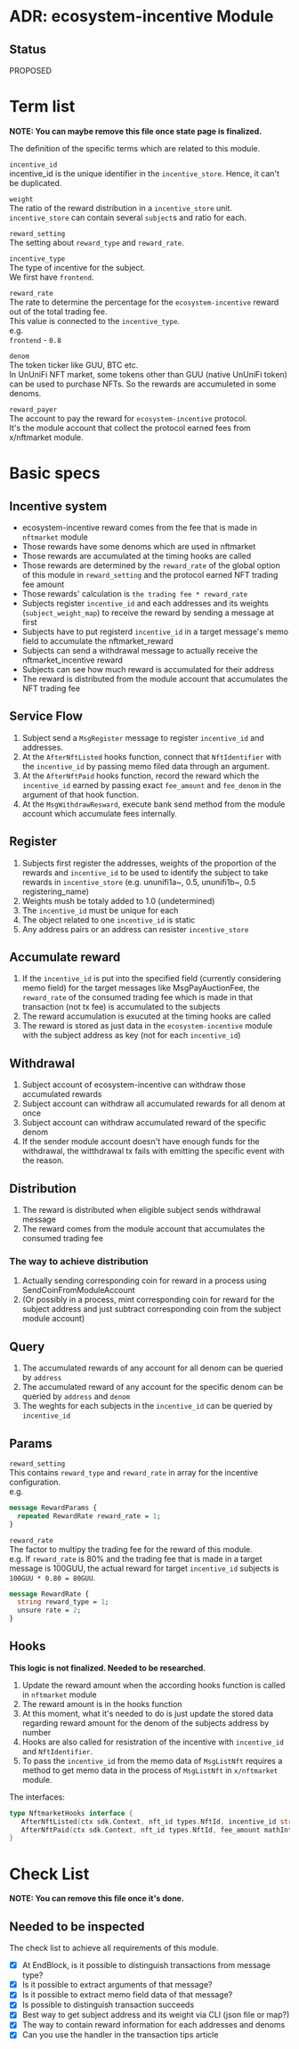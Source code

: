 # ADR: ecosystem-incentive Module

## Status

PROPOSED

# Term list

**NOTE: You can maybe remove this file once state page is finalized.**

The definition of the specific terms which are related to this module.

`incentive_id`  
incentive_id is the unique identifier in the `incentive_store`. Hence, it can't be duplicated.

`weight`  
The ratio of the reward distribution in a `incentive_store` unit.  
`incentive_store` can contain several `subject`s and ratio for each.

`reward_setting`  
The setting about `reward_type` and `reward_rate`.

`incentive_type`  
The type of incentive for the subject.  
We first have `frontend`.

`reward_rate`  
The rate to determine the percentage for the `ecosystem-incentive` reward out of the total trading fee.  
This value is connected to the `incentive_type`.  
e.g.  
`frontend` - `0.8`

`denom`  
The token ticker like GUU, BTC etc.  
In UnUniFi NFT market, some tokens other than GUU (native UnUniFi token) can be used to purchase NFTs. So the rewards are accumuleted in some denoms.

`reward_payer`  
The account to pay the reward for `ecosystem-incentive` protocol.  
It's the module account that collect the protocol earned fees from x/nftmarket module.

# Basic specs

## Incentive system

- ecosystem-incentive reward comes from the fee that is made in `nftmarket` module
- Those rewards have some denoms which are used in nftmarket
- Those rewards are accumulated at the timing hooks are called
- Those rewards are determined by the `reward_rate` of the global option of this module in `reward_setting` and the protocol earned NFT trading fee amount
- Those rewards' calculation is `the trading fee * reward_rate`
- Subjects register `incentive_id` and each addresses and its weights (`subject_weight_map`) to receive the reward by sending a message at first
- Subjects have to put registerd `incentive_id` in a target message's memo field to accumulate the nftmarket_reward
- Subjects can send a withdrawal message to actually receive the nftmarket_incentive reward
- Subjects can see how much reward is accumulated for their address
- The reward is distributed from the module account that accumulates the NFT trading fee

## Service Flow

1. Subject send a `MsgRegister` message to register `incentive_id` and addresses.
1. At the `AfterNftListed` hooks function, connect that `NftIdentifier` with the `incentive_id` by passing memo filed data through an argument.
1. At the `AfterNftPaid` hooks function, record the reward which the `incentive_id` earned by passing exact `fee_amount` and `fee_denom` in the argument of that hook function.
1. At the `MsgWithdrawResward`, execute bank send method from the module account which accumulate fees internally.

## Register

1. Subjects first register the addresses, weights of the proportion of the rewards and `incentive_id` to be used to identify the subject to take rewards in `incentive_store` (e.g. ununifi1a~, 0.5, ununifi1b~, 0.5 registering_name)
1. Weights mush be totaly added to 1.0 (undetermined)
1. The `incentive_id` must be unique for each
1. The object related to one `incentive_id` is static
1. Any address pairs or an address can resister `incentive_store`

## Accumulate reward

1. If the `incentive_id` is put into the specified field (currently considering memo field) for the target messages like MsgPayAuctionFee, the `reward_rate` of the consumed trading fee which is made in that transaction (not tx fee) is accumulated to the subjects
1. The reward accumulation is exucuted at the timing hooks are called
1. The reward is stored as just data in the `ecosystem-incentive` module with the subject address as key (not for each `incentive_id`)

## Withdrawal

1. Subject account of ecosystem-incentive can withdraw those accumulated rewards
1. Subject account can withdraw all accumulated rewards for all denom at once
1. Subject account can withdraw accumulated reward of the specific denom
1. If the sender module account doesn't have enough funds for the withdrawal, the witthdrawal tx fails with emitting the specific event with the reason.

## Distribution

1. The reward is distributed when eligible subject sends withdrawal message
1. The reward comes from the module account that accumulates the consumed trading fee

### The way to achieve distribution

1. Actually sending corresponding coin for reward in a process using SendCoinFromModuleAccount
1. (Or possibly in a process, mint corresponding coin for reward for the subject address and just subtract corresponding coin from the subject module account)

## Query

1. The accumulated rewards of any account for all denom can be queried by `address`
1. The accumulated reward of any account for the specific denom can be queried by `address` and `denom`
1. The weghts for each subjects in the `incentive_id` can be queried by `incentive_id`

## Params

`reward_setting`  
This contains `reward_type` and `reward_rate` in array for the incentive configuration.  
e.g.

```protobuf
message RewardParams {
  repeated RewardRate reward_rate = 1;
}
```

`reward_rate`  
The factor to multipy the trading fee for the reward of this module.  
e.g. If `reward_rate` is 80% and the trading fee that is made in a target message is 100GUU, the actual reward for target `incentive_id` subjects is `100GUU * 0.80 = 80GUU`.

```protobuf
message RewardRate {
  string reward_type = 1;
  unsure rate = 2;
}
```

## Hooks

**This logic is not finalized. Needed to be researched.**

1. Update the reward amount when the according hooks function is called in `nftmarket` module
1. The reward amount is in the hooks function
1. At this moment, what it's needed to do is just update the stored data regarding reward amount for the denom of the subjects address by number
1. Hooks are also called for resistration of the incentive with `incentive_id` and `NftIdentifier`.
1. To pass the `incentive_id` from the memo data of `MsgListNft` requires a method to get memo data in the process of `MsgListNft` in `x/nftmarket` module.

The interfaces:

```go
type NftmarketHooks interface {
   AfterNftListed(ctx sdk.Context, nft_id types.NftId, incentive_id string)
   AfterNftPaid(ctx sdk.Context, nft_id types.NftId, fee_amount mathInt, fee_denom string)
}
```

# Check List

**NOTE: You can remove this file once it's done.**

## Needed to be inspected

The check list to achieve all requirements of this module.

- [x] At EndBlock, is it possible to distinguish transactions from message type?
- [x] Is it possible to extract arguments of that message?
- [x] Is it possible to extract memo field data of that message?
- [x] Is possible to distinguish transaction succeeds
- [x] Best way to get subject address and its weight via CLI (json file or map?)
- [x] The way to contain reward information for each addresses and denoms
- [x] Can you use the handler in the transaction tips article
